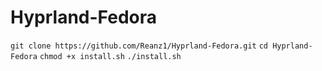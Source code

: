 
# Hyprland-Fedora

`git clone https://github.com/Reanz1/Hyprland-Fedora.git`
`cd Hyprland-Fedora`
`chmod +x install.sh`
`./install.sh`
